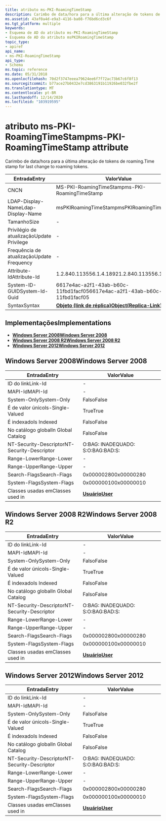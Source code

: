 ```yaml
---
title: atributo ms-PKI-RoamingTimeStamp
description: Carimbo de data/hora para a última alteração de tokens de roaming.
ms.assetid: 43af0a4d-e9a3-4116-ba08-f76bd6cd3c6f
ms.tgt_platform: multiple
keywords:
- Esquema de AD do atributo ms-PKI-RoamingTimeStamp
- Esquema de AD do atributo msPKIRoamingTimeStamp
topic_type:
- apiref
api_name:
- ms-PKI-RoamingTimeStamp
api_type:
- Schema
ms.topic: reference
ms.date: 05/31/2018
ms.openlocfilehash: 70d2f3747eeea79624ee6f7f72ac73b67c6f8f13
ms.sourcegitcommit: b77ace27b0432e7cd3863191b11926be032fbe2f
ms.translationtype: MT
ms.contentlocale: pt-BR
ms.lasthandoff: 12/14/2020
ms.locfileid: "103919595"
---
```

# <a name="ms-pki-roamingtimestamp-attribute"></a><span data-ttu-id="e9503-105">atributo ms-PKI-RoamingTimeStamp</span><span class="sxs-lookup"><span data-stu-id="e9503-105">ms-PKI-RoamingTimeStamp attribute</span></span>

<span data-ttu-id="e9503-106">Carimbo de data/hora para a última alteração de tokens de roaming.</span><span class="sxs-lookup"><span data-stu-id="e9503-106">Time stamp for last change to roaming tokens.</span></span>



| <span data-ttu-id="e9503-107">Entrada</span><span class="sxs-lookup"><span data-stu-id="e9503-107">Entry</span></span> | <span data-ttu-id="e9503-108">Valor</span><span class="sxs-lookup"><span data-stu-id="e9503-108">Value</span></span> |
|-------------------|-------------------------------------------------------|
| <span data-ttu-id="e9503-109">CN</span><span class="sxs-lookup"><span data-stu-id="e9503-109">CN</span></span>                | <span data-ttu-id="e9503-110">MS-PKI-RoamingTimeStamp</span><span class="sxs-lookup"><span data-stu-id="e9503-110">ms-PKI-RoamingTimeStamp</span></span>                               |
| <span data-ttu-id="e9503-111">LDAP-Display-Name</span><span class="sxs-lookup"><span data-stu-id="e9503-111">Ldap-Display-Name</span></span> | <span data-ttu-id="e9503-112">msPKIRoamingTimeStamp</span><span class="sxs-lookup"><span data-stu-id="e9503-112">msPKIRoamingTimeStamp</span></span>                                 |
| <span data-ttu-id="e9503-113">Tamanho</span><span class="sxs-lookup"><span data-stu-id="e9503-113">Size</span></span>              | \-                                                    |
| <span data-ttu-id="e9503-114">Privilégio de atualização</span><span class="sxs-lookup"><span data-stu-id="e9503-114">Update Privilege</span></span>  | \-                                                    |
| <span data-ttu-id="e9503-115">Frequência de atualização</span><span class="sxs-lookup"><span data-stu-id="e9503-115">Update Frequency</span></span>  | \-                                                    |
| <span data-ttu-id="e9503-116">Attribute-Id</span><span class="sxs-lookup"><span data-stu-id="e9503-116">Attribute-Id</span></span>      | <span data-ttu-id="e9503-117">1.2.840.113556.1.4.1892</span><span class="sxs-lookup"><span data-stu-id="e9503-117">1.2.840.113556.1.4.1892</span></span>                               |
| <span data-ttu-id="e9503-118">System-ID-GUID</span><span class="sxs-lookup"><span data-stu-id="e9503-118">System-Id-Guid</span></span>    | <span data-ttu-id="e9503-119">6617e4ac-a2f1-43ab-b60c-11fbd1facf05</span><span class="sxs-lookup"><span data-stu-id="e9503-119">6617e4ac-a2f1-43ab-b60c-11fbd1facf05</span></span>                  |
| <span data-ttu-id="e9503-120">Syntax</span><span class="sxs-lookup"><span data-stu-id="e9503-120">Syntax</span></span>            | [<span data-ttu-id="e9503-121">**Objeto (link de réplica)**</span><span class="sxs-lookup"><span data-stu-id="e9503-121">**Object(Replica-Link)**</span></span>](s-object-replica-link.md) |



## <a name="implementations"></a><span data-ttu-id="e9503-122">Implementações</span><span class="sxs-lookup"><span data-stu-id="e9503-122">Implementations</span></span>

-   [<span data-ttu-id="e9503-123">**Windows Server 2008**</span><span class="sxs-lookup"><span data-stu-id="e9503-123">**Windows Server 2008**</span></span>](#windows-server-2008)
-   [<span data-ttu-id="e9503-124">**Windows Server 2008 R2**</span><span class="sxs-lookup"><span data-stu-id="e9503-124">**Windows Server 2008 R2**</span></span>](#windows-server-2008-r2)
-   [<span data-ttu-id="e9503-125">**Windows Server 2012**</span><span class="sxs-lookup"><span data-stu-id="e9503-125">**Windows Server 2012**</span></span>](#windows-server-2012)

## <a name="windows-server-2008"></a><span data-ttu-id="e9503-126">Windows Server 2008</span><span class="sxs-lookup"><span data-stu-id="e9503-126">Windows Server 2008</span></span>



| <span data-ttu-id="e9503-127">Entrada</span><span class="sxs-lookup"><span data-stu-id="e9503-127">Entry</span></span> | <span data-ttu-id="e9503-128">Valor</span><span class="sxs-lookup"><span data-stu-id="e9503-128">Value</span></span> |
|------------------------|-----------------------------------|
| <span data-ttu-id="e9503-129">ID do link</span><span class="sxs-lookup"><span data-stu-id="e9503-129">Link-Id</span></span>                | \-                                |
| <span data-ttu-id="e9503-130">MAPI-Id</span><span class="sxs-lookup"><span data-stu-id="e9503-130">MAPI-Id</span></span>                | \-                                |
| <span data-ttu-id="e9503-131">System-Only</span><span class="sxs-lookup"><span data-stu-id="e9503-131">System-Only</span></span>            | <span data-ttu-id="e9503-132">Falso</span><span class="sxs-lookup"><span data-stu-id="e9503-132">False</span></span>                             |
| <span data-ttu-id="e9503-133">É de valor único</span><span class="sxs-lookup"><span data-stu-id="e9503-133">Is-Single-Valued</span></span>       | <span data-ttu-id="e9503-134">True</span><span class="sxs-lookup"><span data-stu-id="e9503-134">True</span></span>                              |
| <span data-ttu-id="e9503-135">É indexado</span><span class="sxs-lookup"><span data-stu-id="e9503-135">Is Indexed</span></span>             | <span data-ttu-id="e9503-136">Falso</span><span class="sxs-lookup"><span data-stu-id="e9503-136">False</span></span>                             |
| <span data-ttu-id="e9503-137">No catálogo global</span><span class="sxs-lookup"><span data-stu-id="e9503-137">In Global Catalog</span></span>      | <span data-ttu-id="e9503-138">Falso</span><span class="sxs-lookup"><span data-stu-id="e9503-138">False</span></span>                             |
| <span data-ttu-id="e9503-139">NT-Security-Descriptor</span><span class="sxs-lookup"><span data-stu-id="e9503-139">NT-Security-Descriptor</span></span> | <span data-ttu-id="e9503-140">O:BAG: INADEQUADO: S:</span><span class="sxs-lookup"><span data-stu-id="e9503-140">O:BAG:BAD:S:</span></span>                      |
| <span data-ttu-id="e9503-141">Range-Lower</span><span class="sxs-lookup"><span data-stu-id="e9503-141">Range-Lower</span></span>            | \-                                |
| <span data-ttu-id="e9503-142">Range-Upper</span><span class="sxs-lookup"><span data-stu-id="e9503-142">Range-Upper</span></span>            | \-                                |
| <span data-ttu-id="e9503-143">Search-Flags</span><span class="sxs-lookup"><span data-stu-id="e9503-143">Search-Flags</span></span>           | <span data-ttu-id="e9503-144">0x00000280</span><span class="sxs-lookup"><span data-stu-id="e9503-144">0x00000280</span></span>                        |
| <span data-ttu-id="e9503-145">System-Flags</span><span class="sxs-lookup"><span data-stu-id="e9503-145">System-Flags</span></span>           | <span data-ttu-id="e9503-146">0x00000010</span><span class="sxs-lookup"><span data-stu-id="e9503-146">0x00000010</span></span>                        |
| <span data-ttu-id="e9503-147">Classes usadas em</span><span class="sxs-lookup"><span data-stu-id="e9503-147">Classes used in</span></span>        | [<span data-ttu-id="e9503-148">**Usuário**</span><span class="sxs-lookup"><span data-stu-id="e9503-148">**User**</span></span>](c-user.md)<br/> |



## <a name="windows-server-2008-r2"></a><span data-ttu-id="e9503-149">Windows Server 2008 R2</span><span class="sxs-lookup"><span data-stu-id="e9503-149">Windows Server 2008 R2</span></span>



| <span data-ttu-id="e9503-150">Entrada</span><span class="sxs-lookup"><span data-stu-id="e9503-150">Entry</span></span> | <span data-ttu-id="e9503-151">Valor</span><span class="sxs-lookup"><span data-stu-id="e9503-151">Value</span></span> |
|------------------------|-----------------------------------|
| <span data-ttu-id="e9503-152">ID do link</span><span class="sxs-lookup"><span data-stu-id="e9503-152">Link-Id</span></span>                | \-                                |
| <span data-ttu-id="e9503-153">MAPI-Id</span><span class="sxs-lookup"><span data-stu-id="e9503-153">MAPI-Id</span></span>                | \-                                |
| <span data-ttu-id="e9503-154">System-Only</span><span class="sxs-lookup"><span data-stu-id="e9503-154">System-Only</span></span>            | <span data-ttu-id="e9503-155">Falso</span><span class="sxs-lookup"><span data-stu-id="e9503-155">False</span></span>                             |
| <span data-ttu-id="e9503-156">É de valor único</span><span class="sxs-lookup"><span data-stu-id="e9503-156">Is-Single-Valued</span></span>       | <span data-ttu-id="e9503-157">True</span><span class="sxs-lookup"><span data-stu-id="e9503-157">True</span></span>                              |
| <span data-ttu-id="e9503-158">É indexado</span><span class="sxs-lookup"><span data-stu-id="e9503-158">Is Indexed</span></span>             | <span data-ttu-id="e9503-159">Falso</span><span class="sxs-lookup"><span data-stu-id="e9503-159">False</span></span>                             |
| <span data-ttu-id="e9503-160">No catálogo global</span><span class="sxs-lookup"><span data-stu-id="e9503-160">In Global Catalog</span></span>      | <span data-ttu-id="e9503-161">Falso</span><span class="sxs-lookup"><span data-stu-id="e9503-161">False</span></span>                             |
| <span data-ttu-id="e9503-162">NT-Security-Descriptor</span><span class="sxs-lookup"><span data-stu-id="e9503-162">NT-Security-Descriptor</span></span> | <span data-ttu-id="e9503-163">O:BAG: INADEQUADO: S:</span><span class="sxs-lookup"><span data-stu-id="e9503-163">O:BAG:BAD:S:</span></span>                      |
| <span data-ttu-id="e9503-164">Range-Lower</span><span class="sxs-lookup"><span data-stu-id="e9503-164">Range-Lower</span></span>            | \-                                |
| <span data-ttu-id="e9503-165">Range-Upper</span><span class="sxs-lookup"><span data-stu-id="e9503-165">Range-Upper</span></span>            | \-                                |
| <span data-ttu-id="e9503-166">Search-Flags</span><span class="sxs-lookup"><span data-stu-id="e9503-166">Search-Flags</span></span>           | <span data-ttu-id="e9503-167">0x00000280</span><span class="sxs-lookup"><span data-stu-id="e9503-167">0x00000280</span></span>                        |
| <span data-ttu-id="e9503-168">System-Flags</span><span class="sxs-lookup"><span data-stu-id="e9503-168">System-Flags</span></span>           | <span data-ttu-id="e9503-169">0x00000010</span><span class="sxs-lookup"><span data-stu-id="e9503-169">0x00000010</span></span>                        |
| <span data-ttu-id="e9503-170">Classes usadas em</span><span class="sxs-lookup"><span data-stu-id="e9503-170">Classes used in</span></span>        | [<span data-ttu-id="e9503-171">**Usuário**</span><span class="sxs-lookup"><span data-stu-id="e9503-171">**User**</span></span>](c-user.md)<br/> |



## <a name="windows-server-2012"></a><span data-ttu-id="e9503-172">Windows Server 2012</span><span class="sxs-lookup"><span data-stu-id="e9503-172">Windows Server 2012</span></span>



| <span data-ttu-id="e9503-173">Entrada</span><span class="sxs-lookup"><span data-stu-id="e9503-173">Entry</span></span> | <span data-ttu-id="e9503-174">Valor</span><span class="sxs-lookup"><span data-stu-id="e9503-174">Value</span></span> |
|------------------------|-----------------------------------|
| <span data-ttu-id="e9503-175">ID do link</span><span class="sxs-lookup"><span data-stu-id="e9503-175">Link-Id</span></span>                | \-                                |
| <span data-ttu-id="e9503-176">MAPI-Id</span><span class="sxs-lookup"><span data-stu-id="e9503-176">MAPI-Id</span></span>                | \-                                |
| <span data-ttu-id="e9503-177">System-Only</span><span class="sxs-lookup"><span data-stu-id="e9503-177">System-Only</span></span>            | <span data-ttu-id="e9503-178">Falso</span><span class="sxs-lookup"><span data-stu-id="e9503-178">False</span></span>                             |
| <span data-ttu-id="e9503-179">É de valor único</span><span class="sxs-lookup"><span data-stu-id="e9503-179">Is-Single-Valued</span></span>       | <span data-ttu-id="e9503-180">True</span><span class="sxs-lookup"><span data-stu-id="e9503-180">True</span></span>                              |
| <span data-ttu-id="e9503-181">É indexado</span><span class="sxs-lookup"><span data-stu-id="e9503-181">Is Indexed</span></span>             | <span data-ttu-id="e9503-182">Falso</span><span class="sxs-lookup"><span data-stu-id="e9503-182">False</span></span>                             |
| <span data-ttu-id="e9503-183">No catálogo global</span><span class="sxs-lookup"><span data-stu-id="e9503-183">In Global Catalog</span></span>      | <span data-ttu-id="e9503-184">Falso</span><span class="sxs-lookup"><span data-stu-id="e9503-184">False</span></span>                             |
| <span data-ttu-id="e9503-185">NT-Security-Descriptor</span><span class="sxs-lookup"><span data-stu-id="e9503-185">NT-Security-Descriptor</span></span> | <span data-ttu-id="e9503-186">O:BAG: INADEQUADO: S:</span><span class="sxs-lookup"><span data-stu-id="e9503-186">O:BAG:BAD:S:</span></span>                      |
| <span data-ttu-id="e9503-187">Range-Lower</span><span class="sxs-lookup"><span data-stu-id="e9503-187">Range-Lower</span></span>            | \-                                |
| <span data-ttu-id="e9503-188">Range-Upper</span><span class="sxs-lookup"><span data-stu-id="e9503-188">Range-Upper</span></span>            | \-                                |
| <span data-ttu-id="e9503-189">Search-Flags</span><span class="sxs-lookup"><span data-stu-id="e9503-189">Search-Flags</span></span>           | <span data-ttu-id="e9503-190">0x00000280</span><span class="sxs-lookup"><span data-stu-id="e9503-190">0x00000280</span></span>                        |
| <span data-ttu-id="e9503-191">System-Flags</span><span class="sxs-lookup"><span data-stu-id="e9503-191">System-Flags</span></span>           | <span data-ttu-id="e9503-192">0x00000010</span><span class="sxs-lookup"><span data-stu-id="e9503-192">0x00000010</span></span>                        |
| <span data-ttu-id="e9503-193">Classes usadas em</span><span class="sxs-lookup"><span data-stu-id="e9503-193">Classes used in</span></span>        | [<span data-ttu-id="e9503-194">**Usuário**</span><span class="sxs-lookup"><span data-stu-id="e9503-194">**User**</span></span>](c-user.md)<br/> |



 

 





